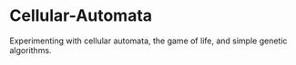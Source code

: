 # Cellular-Automata
Experimenting with cellular automata, the game of life, and simple genetic algorithms.
